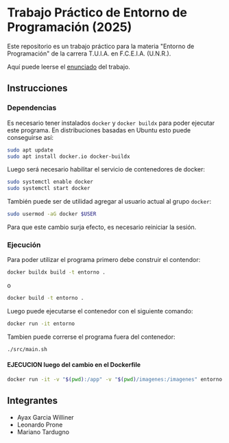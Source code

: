# Trabajo Práctico de Entorno de Programación (2025)

Este repositorio es un trabajo práctico para la materia "Entorno de
Programación" de la carrera T.U.I.A. en F.C.E.I.A. (U.N.R.).

Aquí puede leerse el [enunciado](docs/enunciado.md) del trabajo.

## Instrucciones

### Dependencias

Es necesario tener instalados `docker` y `docker buildx` para poder ejecutar
este programa. En distribuciones basadas en Ubuntu esto puede conseguirse así:
```bash
sudo apt update
sudo apt install docker.io docker-buildx
```

Luego será necesario habilitar el servicio de contenedores de docker:
```bash
sudo systemctl enable docker
sudo systemctl start docker
```

También puede ser de utilidad agregar al usuario actual al grupo `docker`:
```bash
sudo usermod -aG docker $USER
```
Para que este cambio surja efecto, es necesario reiniciar la sesión.

### Ejecución

Para poder utilizar el programa primero debe construir el contendor:
```bash
docker buildx build -t entorno .
```
o
```bash
docker build -t entorno .
```

Luego puede ejecutarse el contenedor con el siguiente comando:
```bash
docker run -it entorno
```

Tambien puede correrse el programa fuera del contenedor:
```bash
./src/main.sh
```
#### EJECUCION luego del cambio en el Dockerfile
```bash
docker run -it -v "$(pwd):/app" -v "$(pwd)/imagenes:/imagenes" entorno
```


## Integrantes

* Ayax Garcia Williner
* Leonardo Prone
* Mariano Tardugno
